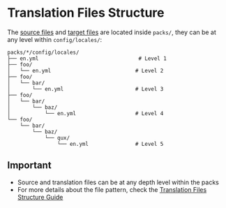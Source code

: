 # Translation Files Structure
The [source files](https://github.com/bukhr/tms-docs/blob/main/docs/files/README.en.md#source-files) and [target files](https://github.com/bukhr/tms-docs/blob/main/docs/files/README.en.md#target-files) are located inside `packs/`, they can be at any level within `config/locales/`:

```
packs/*/config/locales/
├── en.yml                                # Level 1
├── foo/
│   └── en.yml                           # Level 2
├── foo/
│   └── bar/
│       └── en.yml                       # Level 3
├── foo/
│   └── bar/
│       └── baz/
│           └── en.yml                   # Level 4
└── foo/
    └── bar/
        └── baz/
            └── qux/
                └── en.yml               # Level 5
```

## Important
- Source and translation files can be at any depth level within the packs
- For more details about the file pattern, check the [Translation Files Structure Guide](https://github.com/bukhr/tms-docs/blob/main/docs/files/README.es.md)
